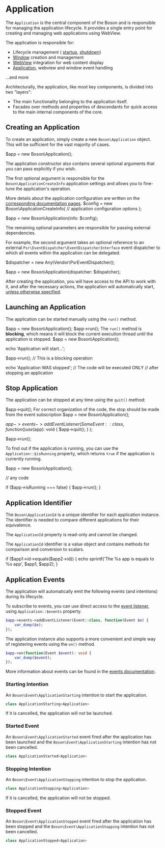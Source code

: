# Application

<show-structure for="chapter" depth="2"/>

The `Application` is the central component of the Boson and is responsible for 
managing the application lifecycle. It provides a single entry point for 
creating and managing web applications using WebView.

The application is responsible for:

- Lifecycle management (
  <a href="application.md#creating-an-application">startup</a>, 
  <a href="application.md#stop-application">shutdown</a>)
- <a href="window.md">Window</a> creation and management
- <a href="webview.md">WebView</a> integration for web content display
- <a href="application.md#application-events">Application</a>, webview and window event handling

...and more

Architecturally, the application, like most key components, is divided into 
two "layers":
- The main functionality belonging to the application itself.
- Facades over methods and properties of descendants for quick access to the 
  main internal components of the core.


## Creating an Application

To create an application, simply create a new <code>Boson\Application</code> 
object. This will be sufficient for the vast majority of cases.

<code-block lang="PHP">
$app = new Boson\Application();
</code-block>

The application constructor also contains several optional arguments that you 
can pass explicitly if you wish.

The first optional argument is responsible for the <code>Boson\ApplicationCreateInfo</code> 
application settings and allows you to fine-tune the application's operation.

<tip>
More details about the application configuration are written on the 
<a href="configuration.md#application">corresponding documentation pages</a>.
</tip>

<code-block lang="PHP">
$config = new Boson\ApplicationCreateInfo(
    // application configuration options
);

$app = new Boson\Application(info: $config);
</code-block>

The remaining optional parameters are responsible for passing external 
dependencies. 

For example, the second argument takes an optional reference to an external 
<code>Psr\EventDispatcher\EventDispatcherInterface</code> event dispatcher 
to which all events within the application can be delegated.

<code-block lang="PHP">
$dispatcher = new Any\Vendor\PsrEventDispatcher();

$app = new Boson\Application(dispatcher: $dispatcher);
</code-block>

After creating the application, you will have access to the API to work with 
it, and after the necessary actions, the application will automatically start, 
<a href="configuration.md#autorun">unless otherwise specified</a>.

## Launching an Application

The application can be started manually using the <code>run()</code> method. 

<code-block lang="PHP">
$app = new Boson\Application();
$app->run();
</code-block>

<warning>
The <code>run()</code> method is <b>blocking</b>, which means it will block 
the current execution thread until the application is stopped.

<code-block lang="PHP">
$app = new Boson\Application();

echo 'Application will start...';

$app->run(); // This is a blocking operation

echo 'Application WAS stopped'; // The code will be executed ONLY 
                                // after stopping an application
</code-block>
</warning>


## Stop Application

The application can be stopped at any time using the `quit()` method:

<code-block lang="PHP">
$app->quit();
</code-block>

<tip>
For correct organization of the code, the stop should be made from the 
event subscription
<code-block lang="PHP">
$app = new Boson\Application();

$app->events->addEventListener(SomeEvent::class, 
    function() use ($app): void {
        $app->quit();
    }
);

$app->run();
</code-block>
</tip>

To find out if the application is running, you can use the 
`Application::$isRunning` property, which returns `true` if the application 
is currently running.

<code-block lang="PHP">
$app = new Boson\Application();

// any code

if ($app->isRunning === false) {
    $app->run();
}
</code-block>


## Application Identifier

The <code>Boson\ApplicationId</code> is a unique identifier for each application
instance. The identifier is needed to compare different applications
for their equivalence.

<warning>
The <code>ApplicationId</code> property is read-only and cannot be changed.
</warning>

The <code>ApplicationId</code> identifier is a value object and contains methods
for comparison and conversion to scalars.

<code-block lang="PHP">
if ($app1->id->equals($app2->id)) {
    echo sprintf('The %s app is equals to %s app', $app1, $app2);
}
</code-block>


## Application Events
<primary-label ref="events"/>

The application will automatically emit the following events (and intentions)
during its lifecycle.

To subscribe to events, you can use direct access to the
<a href="events.md#event-listener">event listener</a>, using
`Application::$events` property.

```php
$app->events->addEventListener(Event::class, function(Event $e) {
    var_dump($e);
});
```

The application instance also supports a more convenient and simple way of 
registering events using the `on()` method.

```php
$app->on(function(Event $event): void {
    var_dump($event);
});
```

<note>
More information about events can be found in the <a href="events.md">events 
documentation</a>.
</note>



### Starting Intention
<secondary-label ref="intention"/>

An `Boson\Event\ApplicationStarting` intention to start the application. 

```php
class ApplicationStarting<Application>
```

<tip>
If it is cancelled, the application will not be launched.
</tip>

### Started Event
<secondary-label ref="event"/>

An `Boson\Event\ApplicationStarted` event fired after the application has been 
launched and the `Boson\Event\ApplicationStarting` intention has not been 
cancelled.

```php
class ApplicationStarted<Application>
```

### Stopping Intention
<secondary-label ref="intention"/>

An `Boson\Event\ApplicationStopping` intention to stop the application. 

```php
class ApplicationStopping<Application>
```

<tip>
If it is cancelled, the application will not be stopped.
</tip>

### Stopped Event
<secondary-label ref="event"/>

An `Boson\Event\ApplicationStopped` event fired after the application has been
stopped and the `Boson\Event\ApplicationStopping` intention has not been
cancelled.

```php
class ApplicationStopped<Application>
```